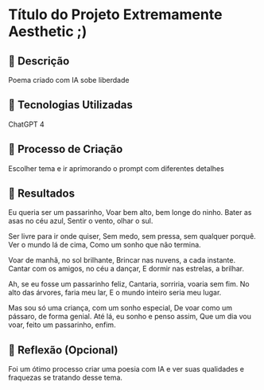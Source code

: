 # Título do Projeto Extremamente Aesthetic ;)

## 📒 Descrição
Poema criado com IA sobe liberdade

## 🤖 Tecnologias Utilizadas
ChatGPT 4

## 🧐 Processo de Criação
Escolher tema e ir aprimorando o prompt com diferentes detalhes

## 🚀 Resultados
Eu queria ser um passarinho,
Voar bem alto, bem longe do ninho.
Bater as asas no céu azul,
Sentir o vento, olhar o sul.

Ser livre para ir onde quiser,
Sem medo, sem pressa, sem qualquer porquê.
Ver o mundo lá de cima,
Como um sonho que não termina.

Voar de manhã, no sol brilhante,
Brincar nas nuvens, a cada instante.
Cantar com os amigos, no céu a dançar,
E dormir nas estrelas, a brilhar.

Ah, se eu fosse um passarinho feliz,
Cantaria, sorriria, voaria sem fim.
No alto das árvores, faria meu lar,
E o mundo inteiro seria meu lugar.

Mas sou só uma criança, com um sonho especial,
De voar como um pássaro, de forma genial.
Até lá, eu sonho e penso assim,
Que um dia vou voar, feito um passarinho, enfim.

## 💭 Reflexão (Opcional)
Foi um ótimo processo criar uma poesia com IA e ver suas qualidades e fraquezas se tratando desse tema.
